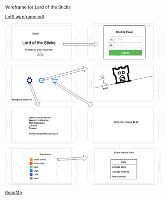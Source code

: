 Wireframe for Lord of the Sticks

[LotS wireframe pdf](LordOfTheSticksWireframe.pdf)

![LotS wirefame png](LordOfTheSticksWireframe.png)

[ReadMe](../README.md)
